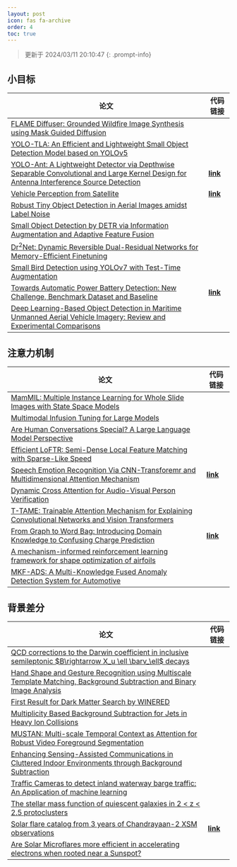 ```yaml
---
layout: post
icon: fas fa-archive
order: 4
toc: true
---
```


> 更新于 2024/03/11 20:10:47
{: .prompt-info}

## 小目标

| 论文 | 代码链接 |
| --- | --- |
| [FLAME Diffuser: Grounded Wildfire Image Synthesis using Mask Guided Diffusion](http://arxiv.org/abs/2403.03463v1) |  |
| [YOLO-TLA: An Efficient and Lightweight Small Object Detection Model based on YOLOv5](http://arxiv.org/abs/2402.14309v1) |  |
| [YOLO-Ant: A Lightweight Detector via Depthwise Separable Convolutional and Large Kernel Design for Antenna Interference Source Detection](http://arxiv.org/abs/2402.12641v1) | [**link**](https://github.com/scnu-rislab/yolo-ant) |
| [Vehicle Perception from Satellite](http://arxiv.org/abs/2402.00703v1) | [**link**](https://github.com/chenxi1510/vehicle-perception-from-satellite-videos) |
| [Robust Tiny Object Detection in Aerial Images amidst Label Noise](http://arxiv.org/abs/2401.08056v1) |  |
| [Small Object Detection by DETR via Information Augmentation and Adaptive Feature Fusion](http://arxiv.org/abs/2401.08017v1) |  |
| [Dr$^2$Net: Dynamic Reversible Dual-Residual Networks for Memory-Efficient Finetuning](http://arxiv.org/abs/2401.04105v1) |  |
| [Small Bird Detection using YOLOv7 with Test-Time Augmentation](http://arxiv.org/abs/2401.01018v1) |  |
| [Towards Automatic Power Battery Detection: New Challenge, Benchmark Dataset and Baseline](http://arxiv.org/abs/2312.02528v2) | [**link**](https://github.com/xiaoqi-zhao-dlut/x-ray-pbd) |
| [Deep Learning-Based Object Detection in Maritime Unmanned Aerial Vehicle Imagery: Review and Experimental Comparisons](http://arxiv.org/abs/2311.07955v2) |  |

## 注意力机制

| 论文 | 代码链接 |
| --- | --- |
| [MamMIL: Multiple Instance Learning for Whole Slide Images with State Space Models](http://arxiv.org/abs/2403.05160v1) |  |
| [Multimodal Infusion Tuning for Large Models](http://arxiv.org/abs/2403.05060v1) |  |
| [Are Human Conversations Special? A Large Language Model Perspective](http://arxiv.org/abs/2403.05045v1) |  |
| [Efficient LoFTR: Semi-Dense Local Feature Matching with Sparse-Like Speed](http://arxiv.org/abs/2403.04765v1) |  |
| [Speech Emotion Recognition Via CNN-Transforemr and Multidimensional Attention Mechanism](http://arxiv.org/abs/2403.04743v1) | [**link**](https://github.com/scnu-rislab/cnn-transforemr-and-multidimensional-attention-mechanism) |
| [Dynamic Cross Attention for Audio-Visual Person Verification](http://arxiv.org/abs/2403.04661v1) |  |
| [T-TAME: Trainable Attention Mechanism for Explaining Convolutional Networks and Vision Transformers](http://arxiv.org/abs/2403.04523v1) |  |
| [From Graph to Word Bag: Introducing Domain Knowledge to Confusing Charge Prediction](http://arxiv.org/abs/2403.04369v1) | [**link**](https://github.com/liang-star177/fwgb) |
| [A mechanism-informed reinforcement learning framework for shape optimization of airfoils](http://arxiv.org/abs/2403.04329v1) |  |
| [MKF-ADS: A Multi-Knowledge Fused Anomaly Detection System for Automotive](http://arxiv.org/abs/2403.04293v1) |  |

## 背景差分

| 论文 | 代码链接 |
| --- | --- |
| [QCD corrections to the Darwin coefficient in inclusive semileptonic $B\rightarrow X_u \ell \barν_\ell$ decays](http://arxiv.org/abs/2402.13805v2) |  |
| [Hand Shape and Gesture Recognition using Multiscale Template Matching, Background Subtraction and Binary Image Analysis](http://arxiv.org/abs/2402.09663v1) |  |
| [First Result for Dark Matter Search by WINERED](http://arxiv.org/abs/2402.07976v1) |  |
| [Multiplicity Based Background Subtraction for Jets in Heavy Ion Collisions](http://arxiv.org/abs/2402.10945v1) |  |
| [MUSTAN: Multi-scale Temporal Context as Attention for Robust Video Foreground Segmentation](http://arxiv.org/abs/2402.00918v1) |  |
| [Enhancing Sensing-Assisted Communications in Cluttered Indoor Environments through Background Subtraction](http://arxiv.org/abs/2401.05763v1) |  |
| [Traffic Cameras to detect inland waterway barge traffic: An Application of machine learning](http://arxiv.org/abs/2401.03070v1) |  |
| [The stellar mass function of quiescent galaxies in 2 < z < 2.5 protoclusters](http://arxiv.org/abs/2312.12380v1) |  |
| [Solar flare catalog from 3 years of Chandrayaan-2 XSM observations](http://arxiv.org/abs/2312.09191v2) | [**link**](https://github.com/devansh-dvj/suryadrishti) |
| [Are Solar Microflares more efficient in accelerating electrons when rooted near a Sunspot?](http://arxiv.org/abs/2312.06856v1) |  |
